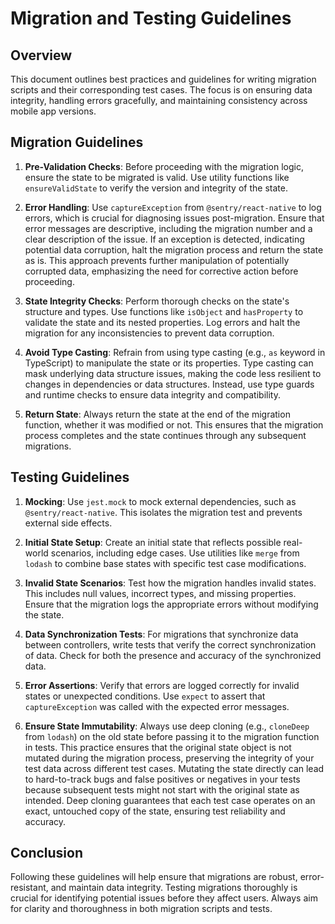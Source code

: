 # Migration and Testing Guidelines

## Overview

This document outlines best practices and guidelines for writing migration scripts and their corresponding test cases. The focus is on ensuring data integrity, handling errors gracefully, and maintaining consistency across mobile app versions.

## Migration Guidelines

1. **Pre-Validation Checks**: Before proceeding with the migration logic, ensure the state to be migrated is valid. Use utility functions like `ensureValidState` to verify the version and integrity of the state.

2. **Error Handling**: Use `captureException` from `@sentry/react-native` to log errors, which is crucial for diagnosing issues post-migration. Ensure that error messages are descriptive, including the migration number and a clear description of the issue. If an exception is detected, indicating potential data corruption, halt the migration process and return the state as is. This approach prevents further manipulation of potentially corrupted data, emphasizing the need for corrective action before proceeding.

3. **State Integrity Checks**: Perform thorough checks on the state's structure and types. Use functions like `isObject` and `hasProperty` to validate the state and its nested properties. Log errors and halt the migration for any inconsistencies to prevent data corruption.

4. **Avoid Type Casting**: Refrain from using type casting (e.g., `as` keyword in TypeScript) to manipulate the state or its properties. Type casting can mask underlying data structure issues, making the code less resilient to changes in dependencies or data structures. Instead, use type guards and runtime checks to ensure data integrity and compatibility.

5. **Return State**: Always return the state at the end of the migration function, whether it was modified or not. This ensures that the migration process completes and the state continues through any subsequent migrations.

## Testing Guidelines

1. **Mocking**: Use `jest.mock` to mock external dependencies, such as `@sentry/react-native`. This isolates the migration test and prevents external side effects.

2. **Initial State Setup**: Create an initial state that reflects possible real-world scenarios, including edge cases. Use utilities like `merge` from `lodash` to combine base states with specific test case modifications.

3. **Invalid State Scenarios**: Test how the migration handles invalid states. This includes null values, incorrect types, and missing properties. Ensure that the migration logs the appropriate errors without modifying the state.

4. **Data Synchronization Tests**: For migrations that synchronize data between controllers, write tests that verify the correct synchronization of data. Check for both the presence and accuracy of the synchronized data.

5. **Error Assertions**: Verify that errors are logged correctly for invalid states or unexpected conditions. Use `expect` to assert that `captureException` was called with the expected error messages.

6. **Ensure State Immutability**: Always use deep cloning (e.g., `cloneDeep` from `lodash`) on the old state before passing it to the migration function in tests. This practice ensures that the original state object is not mutated during the migration process, preserving the integrity of your test data across different test cases. Mutating the state directly can lead to hard-to-track bugs and false positives or negatives in your tests because subsequent tests might not start with the original state as intended. Deep cloning guarantees that each test case operates on an exact, untouched copy of the state, ensuring test reliability and accuracy.

## Conclusion

Following these guidelines will help ensure that migrations are robust, error-resistant, and maintain data integrity. Testing migrations thoroughly is crucial for identifying potential issues before they affect users. Always aim for clarity and thoroughness in both migration scripts and tests.
